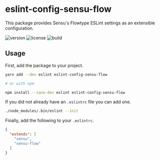 # eslint-config-sensu-flow

This package provides Sensu's Flowtype ESLint settings as an extensible
configuration.

![version](http://img.shields.io/npm/v/eslint-config-sensu.svg?style=flat-square)
![license](http://img.shields.io/npm/l/eslint-config-sensu.svg?style=flat-square)
![build](https://img.shields.io/travis/sensu/eslint-config-sensu/master.svg?style=flat-square)

## Usage

First, add the package to your project.

```sh
yarn add --dev eslint eslint-config-sensu-flow

# or with npm

npm install --save-dev eslint eslint-config-sensu-flow
```

If you did not already have an `.eslintrc` file you can add one.

```sh
./node_modules/.bin/eslint --init
```

Finally, add the following to your `.eslintrc`.

```json
{
  "extends": [
    "sensu",
    "sensu-flow"
  ]
}
```
